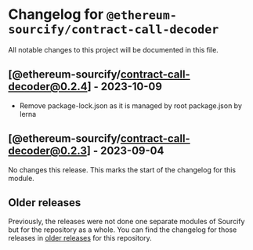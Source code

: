# Changelog for `@ethereum-sourcify/contract-call-decoder`

All notable changes to this project will be documented in this file.

## [@ethereum-sourcify/contract-call-decoder@0.2.4] - 2023-10-09

- Remove package-lock.json as it is managed by root package.json by lerna

## [@ethereum-sourcify/contract-call-decoder@0.2.3] - 2023-09-04

No changes this release. This marks the start of the changelog for this module.

## Older releases

Previously, the releases were not done one separate modules of Sourcify but for the repository as a whole.
You can find the changelog for those releases in [older releases](https://github.com/ethereum/sourcify/releases) for this repository.
